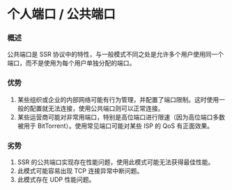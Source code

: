 # 个人端口 / 公共端口

### 概述 <a id="&#x6982;&#x8FF0;"></a>

公共端口是 SSR 协议中的特性，与一般模式不同之处是允许多个用户使用同一个端口，而不是使用为每个用户单独分配的端口。

### 优势 <a id="&#x4F18;&#x52BF;"></a>

1. 某些组织或企业的内部网络可能有行为管理，并配置了端口限制。这时使用一般的配置就无法连接，使用公共端口则可以正常连接。
2. 某些运营商可能对非常用端口，特别是高位端口进行限速（因为高位端口多数被用于 BitTorrent）。使用常见端口可能对某些 ISP 的 QoS 有正面效果。

### 劣势 <a id="&#x52A3;&#x52BF;"></a>

1. SSR 的公共端口实现存在性能问题，使用此模式可能无法获得最佳性能。
2. 此模式可能容易出现 TCP 连接异常中断问题。
3. 此模式存在 UDP 性能问题。

